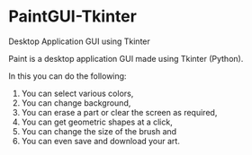 # PaintGUI-Tkinter
Desktop Application GUI using Tkinter

Paint is a desktop application GUI made using Tkinter (Python).

In this you can do the following:
1. You can select various colors, 
2. You can change background, 
3. You can erase a part or clear the screen as required, 
4. You can get geometric shapes at a click, 
5. You can change the size of the brush and 
6. You can even save and download your art.
